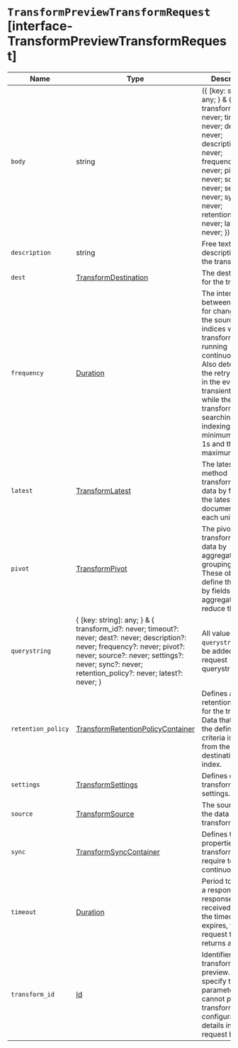 # `TransformPreviewTransformRequest` [interface-TransformPreviewTransformRequest]

| Name | Type | Description |
| - | - | - |
| `body` | string | ({ [key: string]: any; } & { transform_id?: never; timeout?: never; dest?: never; description?: never; frequency?: never; pivot?: never; source?: never; settings?: never; sync?: never; retention_policy?: never; latest?: never; }) | All values in `body` will be added to the request body. |
| `description` | string | Free text description of the transform. |
| `dest` | [TransformDestination](./TransformDestination.md) | The destination for the transform. |
| `frequency` | [Duration](./Duration.md) | The interval between checks for changes in the source indices when the transform is running continuously. Also determines the retry interval in the event of transient failures while the transform is searching or indexing. The minimum value is 1s and the maximum is 1h. |
| `latest` | [TransformLatest](./TransformLatest.md) | The latest method transforms the data by finding the latest document for each unique key. |
| `pivot` | [TransformPivot](./TransformPivot.md) | The pivot method transforms the data by aggregating and grouping it. These objects define the group by fields and the aggregation to reduce the data. |
| `querystring` | { [key: string]: any; } & { transform_id?: never; timeout?: never; dest?: never; description?: never; frequency?: never; pivot?: never; source?: never; settings?: never; sync?: never; retention_policy?: never; latest?: never; } | All values in `querystring` will be added to the request querystring. |
| `retention_policy` | [TransformRetentionPolicyContainer](./TransformRetentionPolicyContainer.md) | Defines a retention policy for the transform. Data that meets the defined criteria is deleted from the destination index. |
| `settings` | [TransformSettings](./TransformSettings.md) | Defines optional transform settings. |
| `source` | [TransformSource](./TransformSource.md) | The source of the data for the transform. |
| `sync` | [TransformSyncContainer](./TransformSyncContainer.md) | Defines the properties transforms require to run continuously. |
| `timeout` | [Duration](./Duration.md) | Period to wait for a response. If no response is received before the timeout expires, the request fails and returns an error. |
| `transform_id` | [Id](./Id.md) | Identifier for the transform to preview. If you specify this path parameter, you cannot provide transform configuration details in the request body. |
